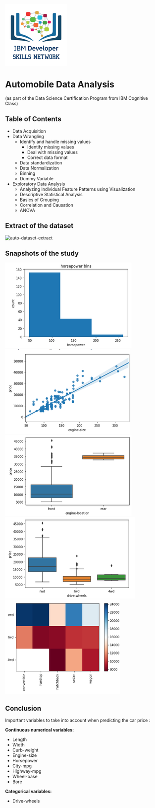 ![logo Cognitive Class](cc-logo-square.png)

# Automobile Data Analysis
(as part of the Data Science Certification Program from IBM Cognitive Class)

## Table of Contents
<ul>
    <li>Data Acquisition</li>
    <li>Data Wrangling
        <ul>
            <li>Identify and handle missing values
                <ul>
                    <li>Identify missing values</li>
                    <li>Deal with missing values</li>
                    <li>Correct data format</li>
                </ul>
            </li>
        <li>Data standardization</li>
        <li>Data Normalization</li>
        <li>Binning</li>
        <li>Dummy Variable</li>
        </ul>
    </li>
    <li>Exploratory Data Analysis
        <ul>
            <li>Analyzing Individual Feature Patterns using Visualization</li>
            <li>Descriptive Statistical Analysis</li>
            <li>Basics of Grouping</li>
            <li>Correlation and Causation</li>
            <li>ANOVA</li>
        </ul>
</ul>
</div>

## Extract of the dataset
![auto-dataset-extract](auto-dataset-extract.png)

## Snapshots of the study
![horse_power_bins](Snapshots/horse_power_bins.png)
![engine-vs-size](Snapshots/engine-vs-size.png)
![engine-location-vs-price](Snapshots/engine-location-vs-price.png)
![drive-wheels-vs-price](Snapshots/drive-wheels-vs-price.png)
![heatmap_body-vs-drive-wheels](Snapshots/heatmap_body-vs-drive-wheels.png)

## Conclusion
Important variables to take into account when predicting the car price : 

<b>Continuous numerical variables:</b>
<ul>
    <li>Length</li>
    <li>Width</li>
    <li>Curb-weight</li>
    <li>Engine-size</li>
    <li>Horsepower</li>
    <li>City-mpg</li>
    <li>Highway-mpg</li>
    <li>Wheel-base</li>
    <li>Bore</li>
</ul>

<b>Categorical variables:</b>
<ul>
    <li>Drive-wheels</li>
</ul>

